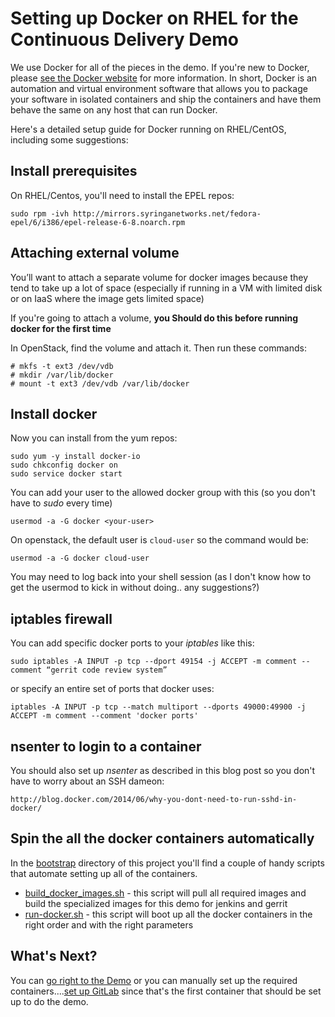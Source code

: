 # Setting up Docker on RHEL for the Continuous Delivery Demo


We use Docker for all of the pieces in the demo. If you're new to Docker, please [see the Docker website](http://docker.com)
for more information. In short, Docker is an automation and virtual environment software that allows you to package 
your software in isolated containers and ship the containers and have them behave the same on any host that can run
Docker. 

Here's a detailed setup guide for Docker running on RHEL/CentOS, including some suggestions:

## Install prerequisites

On RHEL/Centos, you'll need to install the EPEL repos:

    sudo rpm -ivh http://mirrors.syringanetworks.net/fedora-epel/6/i386/epel-release-6-8.noarch.rpm


## Attaching external volume
You’ll want to attach a separate volume for docker images because they tend to take up a lot of space (especially
if running in a VM with limited disk or on IaaS where the image gets limited space)

If you're going to attach a volume, __you Should do this before running docker for the first time__

In OpenStack, find the volume and attach it. Then run these commands:


    # mkfs -t ext3 /dev/vdb
    # mkdir /var/lib/docker
    # mount -t ext3 /dev/vdb /var/lib/docker

## Install docker

   
Now you can install from the yum repos:

    sudo yum -y install docker-io
    sudo chkconfig docker on
    sudo service docker start
    
    
You can add your user to the allowed docker group with this (so you don't have to _sudo_ every time)

    usermod -a -G docker <your-user>

On openstack, the default user is `cloud-user` so the command would be:

    usermod -a -G docker cloud-user
    
You may need to log back into your shell session (as I don't know how to get the usermod to kick in without doing..
any suggestions?)

    
## iptables firewall

You can add specific docker ports to your _iptables_ like this: 

    sudo iptables -A INPUT -p tcp --dport 49154 -j ACCEPT -m comment --comment “gerrit code review system”

or specify an entire set of ports that docker uses:

    iptables -A INPUT -p tcp --match multiport --dports 49000:49900 -j ACCEPT -m comment --comment 'docker ports'

## nsenter to login to a container
You should also set up _nsenter_ as described in this blog post so you don't have to worry about an
SSH dameon:

    http://blog.docker.com/2014/06/why-you-dont-need-to-run-sshd-in-docker/
    
## Spin the all the docker containers automatically
In the [bootstrap](../boostrap) directory of this project you'll find a couple of handy scripts that automate
setting up all of the containers.

* [build_docker_images.sh](../bootstrap/build_docker_images.sh) - this script will pull all required images and build
the specialized images for this demo for jenkins and gerrit
* [run-docker.sh](../bootstrap/run-docker.sh) - this script will boot up all the docker containers in the right order
and with the right parameters
    
    
    
## What's Next?
You can [go right to the Demo](demo.md) or you can manually set up the required containers....[set up GitLab](set-up-gitlab.md) since that's the first container that should be set up to do the demo.